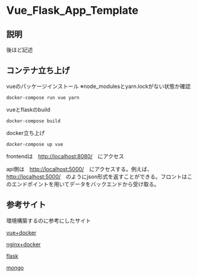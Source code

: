 # Vue_Flask_App_Template

## 説明
後ほど記述

## コンテナ立ち上げ

vueのパッケージインストール
※node_modulesとyarn.lockがない状態か確認
```
docker-compose run vue yarn
```

vueとflaskのbuild
```
docker-compose build
```

docker立ち上げ
```
docker-compose up vue
```

frontendは　[http://localhost:8080/](http://localhost:8080/)　にアクセス

api側は　[http://localhost:5000/](http://localhost:5000/)　にアクセスする。例えば、[http://localhost:5000/](http://localhost:5000/)　のようにjson形式を返すことができる。フロントはこのエンドポイントを用いてデータをバックエンドから受け取る。

## 参考サイト
環境構築するのに参考にしたサイト

[vue+docker](https://qiita.com/rh_taro/items/ca08b930f704275286a4)

[nginx+docker](https://qiita.com/69incat/items/9bbfbf8566535dc266c6)

[flask](https://qiita.com/rockguitar67/items/f8edc33dd221d8f4e965)

[mongo](https://qiita.com/mistolteen/items/ce38db7981cc2fe7821a)